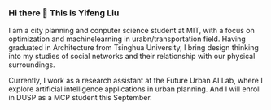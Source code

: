 ### Hi there 👋 This is Yifeng Liu

I am a city planning and conputer science student at MIT, with a focus on optimization and machinelearning in urabn/transportation field. Having graduated in Architecture from Tsinghua University, I bring design thinking into my studies of social networks and their relationship with our physical surroundings. 

Currently, I work as a research assistant at the Future Urban AI Lab, where I explore artificial intelligence applications in urban planning. And I will enroll in DUSP as a MCP student this September.

<!--
**yifongliu/yifongliu** is a ✨ _special_ ✨ repository because its `README.md` (this file) appears on your GitHub profile.

Here are some ideas to get you started:

- 🔭 I’m currently working on ...
- 🌱 I’m currently learning ...
- 👯 I’m looking to collaborate on ...
- 🤔 I’m looking for help with ...
- 💬 Ask me about ...
- 📫 How to reach me: ...
- 😄 Pronouns: ...
- ⚡ Fun fact: ...
-->
